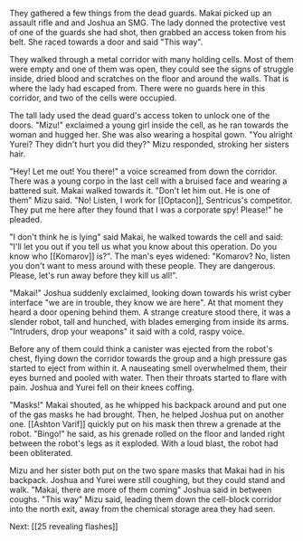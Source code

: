 They gathered a few things from the dead guards. Makai picked up an assault rifle and and Joshua an SMG. The lady donned the protective vest of one of the guards she had shot, then grabbed an access token from his belt. She raced towards a door and said "This way".

They walked through a metal corridor with many holding cells. Most of them were empty and one of them was open, they could see the signs of struggle inside, dried blood and scratches on the floor and around the walls. That is where the lady had escaped from. There were no guards here in this corridor, and two of the cells were occupied.

The tall lady used the dead guard's access token to unlock one of the doors. "Mizu!" exclaimed a young girl inside the cell, as he ran towards the woman and hugged her. She was also wearing a hospital gown. "You alright Yurei? They didn't hurt you did they?" Mizu responded, stroking her sisters hair.

"Hey! Let me out! You there!" a voice screamed from down the corridor. There was a young corpo in the last cell with a bruised face and wearing a battered suit. Makai walked towards it. "Don't let him out. He is one of them" Mizu said. "No! Listen, I work for [[Optacon]], Sentricus's competitor. They put me here after they found that I was a corporate spy! Please!" he pleaded.

"I don't think he is lying" said Makai, he walked towards the cell and said: "I'll let you out if you tell us what you know about this operation. Do you know who [[Komarov]] is?". The man's eyes widened: "Komarov? No, listen you don't want to mess around with these people. They are dangerous. Please, let's run away before they kill us all!".

"Makai!" Joshua suddenly exclaimed, looking down towards his wrist cyber interface "we are in trouble, they know we are here". At that moment they heard a door opening behind them. A strange creature stood there, it was a slender robot, tall and hunched, with blades emerging from inside its arms. "Intruders, drop your weapons" it said with a cold, raspy voice.

Before any of them could think a canister was ejected from the robot's chest, flying down the corridor towards the group and a high pressure gas started to eject from within it. A nauseating smell overwhelmed them, their eyes burned and pooled with water. Then their throats started to flare with pain. Joshua and Yurei fell on their knees coffing.

"Masks!" Makai shouted, as he whipped his backpack around and put one of the gas masks he had brought. Then, he helped Joshua put on another one. [[Ashton Varif]] quickly put on his mask then threw a grenade at the robot. "Bingo!" he said, as his grenade rolled on the floor and landed right between the robot's legs as it exploded. With a loud blast, the robot had been obliterated.

Mizu and her sister both put on the two spare masks that Makai had in his backpack. Joshua and Yurei were still coughing, but they could stand and walk. "Makai, there are more of them coming" Joshua said in between coughs. "This way" Mizu said, leading them down the cell-block corridor into the north exit, away from the chemical storage area they had seen.

Next: [[25 revealing flashes]]
